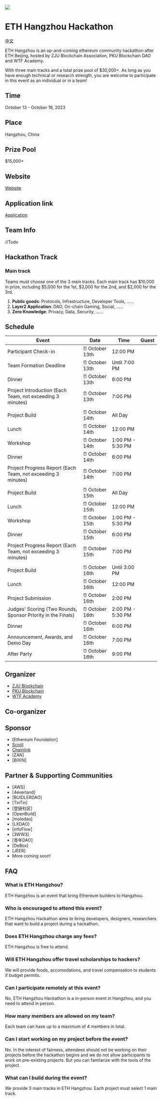 ![](./img/banner.png)
# ETH Hangzhou Hackathon
[中文](./README-cn.md)

ETH Hangzhou is an up-and-coming ethereum community hackathon after ETH Beijing, hosted by ZJU Blockchain Association, PKU Blockchain DAO and WTF Academy.

With three main tracks and a total prize pool of $30,000+. As long as you have enough technical or research strength, you are welcome to participate in this event as an individual or in a team!
## Time
October 13 - October 16, 2023

## Place
Hangzhou, China

## Prize Pool

$15,000+

## Website

[Website](https://www.ethhangzhou.xyz)

## Application link

[Application](https://docs.google.com/forms/d/e/1FAIpQLSeqm45uEfWECqmNWErGSDR0QHFnhKPdiQyyJyrteroOhvVzrQ/viewform) 

## Team Info
//Todo

## Hackathon Track
### Main track

Teams must choose one of the 3 main tracks. Each main track has $10,000 in prize, including $5,000 for the 1st, $3,000 for the 2nd, and $2,000 for the 3rd.

1. **Public goods**: Protocols, Infrastructure, Developer Tools, ……
2. **Layer2 Application**: DAO, On-chain Gaming, Social, ……
3. **Zero Knowledge**: Privacy, Data, Security, ……


## Schedule

| Event                               | Date            | Time           | Guest                            |
| ----------------------------------- | --------------- | ---------------| --------------------------------- |
| Participant Check-in                | ⏰ October 13th | 12:00 PM       |                                  |
| Team Formation Deadline             | ⏰ October 13th | Until 7:00 PM  |                                  |
| Dinner                              | ⏰ October 13th | 6:00 PM        |                                  |
| Project Introduction (Each Team, not exceeding 3 minutes) | ⏰ October 13th | 7:00 PM | |
|                                     |                 |                |                                  |
| Project Build                       | ⏰ October 14th | All Day        |                                  |
| Lunch                               | ⏰ October 14th | 12:00 PM       |                                  |
| Workshop                            | ⏰ October 14th | 1:00 PM - 5:30 PM |  |
| Dinner                              | ⏰ October 14th | 6:00 PM        |                                  |
| Project Progress Report (Each Team, not exceeding 3 minutes) | ⏰ October 14th | 7:00 PM | |
|                                     |                 |                |                                  |
| Project Build                       | ⏰ October 15th | All Day        |                                  |
| Lunch                               | ⏰ October 15th | 12:00 PM       |                                  |
| Workshop                            | ⏰ October 15th | 1:00 PM - 5:30 PM |  |
| Dinner                              | ⏰ October 15th | 6:00 PM        |                                  |
| Project Progress Report (Each Team, not exceeding 3 minutes) | ⏰ October 15th | 7:00 PM | |
|                                     |                 |                |                                  |
| Project Build                       | ⏰ October 16th | Until 3:00 PM  |                                  |
| Lunch                               | ⏰ October 16th | 12:00 PM       |                                  |
| Project Submission                  | ⏰ October 16th | 2:00 PM        |                                  |
| Judges' Scoring (Two Rounds, Sponsor Priority in the Finals) | ⏰ October 16th | 2:00 PM - 5:30 PM |  |
| Dinner                              | ⏰ October 16th | 6:00 PM        |                                  |
| Announcement, Awards, and Demo Day  | ⏰ October 16th | 7:00 PM        |                                  |
| After Party                         | ⏰ October 16th | 9:00 PM        |                                  |


## Organizer 

- [ZJU Blockchain](https://twitter.com/ZJUBCA)
- [PKU Blockchain](https://twitter.com/PKUBlockchain)
- [WTF Academy](https://twitter.com/WTFAcademy_)

## Co-organizer


## Sponsor
- [Ethereum Foundation]
- [Scroll](https://twitter.com/Scroll_ZKP)
- [Chainlink](https://twitter.com/chainlink)
- [ZAN]
- [BIXIN]

## Partner & Supporting Communities
- [AWS]
- [4everland]
- [BUIDLERDAO]
- [TinTin]
- [登链社区]
- [OpenBuild]
- [moledao]
- [LXDAO]
- [infoFlow]
- [3WW3]
- [青年DAO]
- [DeBox]
- [JEER]
- More coming soon!

## FAQ

### What is ETH Hangzhou?

ETH Hangzhou is an event that bring Ethereum builders to Hangzhou.

### Who is encouraged to attend this event?

ETH Hangzhou Hackathon aims to bring developers, designers, researchers that want to build a project during a hackathon.

### Does ETH Hangzhou charge any fees?

ETH Hangzhou is free to attend.

### Will ETH Hangzhou offer travel scholarships to hackers?

We will provide foods, accomodations, and travel compensation to students if budget permits.

### Can I participate remotely at this event?

No, ETH Hangzhou Hackathon is a in-person event in Hangzhou, and you need to attend in person.

### How many members are allowed on my team?

Each team can have up to a maximum of 4 members in total.

### Can I start working on my project before the event?

No. In the interest of fairness, attendees should not be working on their projects before the hackathon begins and we do not allow participants to work on pre-existing projects. But you can familarize with the tools of the project.

### What can I build during the event?

We provide 3 main tracks in ETH Hangzhou. Each project must select 1 main track.


